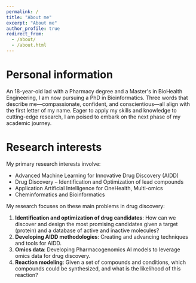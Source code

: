 ```yaml
---
permalink: /
title: "About me"
excerpt: "About me"
author_profile: true
redirect_from: 
  - /about/
  - /about.html
---
```


Personal information
======
An 18-year-old lad with a Pharmacy degree and a Master's in BioHealth Engineering, I am now pursuing a PhD in Bioinformatics. Three words that describe me—compassionate, confident, and conscientious—all align with the first letter of my name. Eager to apply my skills and knowledge to cutting-edge research, I am poised to embark on the next phase of my academic journey.



Research interests
======
My primary research interests involve:
- Advanced Machine Learning for Innovative Drug Discovery (AIDD)
- Drug Discovery – Identification and Optimization of lead compounds
- Application Artificial Intelligence for OneHealth, Multi-omics
- Cheminformatics and Bioinformatics 

My research focuses on these main problems in drug discovery:
1. **Identification and optimization of drug candidates**: How can we discover and design the most promising candidates given a target (protein) and a database of active and inactive molecules?
2. **Developing AIDD methodologies**: Creating and advancing techniques and tools for AIDD.
3. **Omics data**: Developing Pharmacogenomics AI models to leverage omics data for drug discovery.
4. **Reaction modeling**: Given a set of compounds and conditions, which compounds could be synthesized, and what is the likelihood of this reaction?



